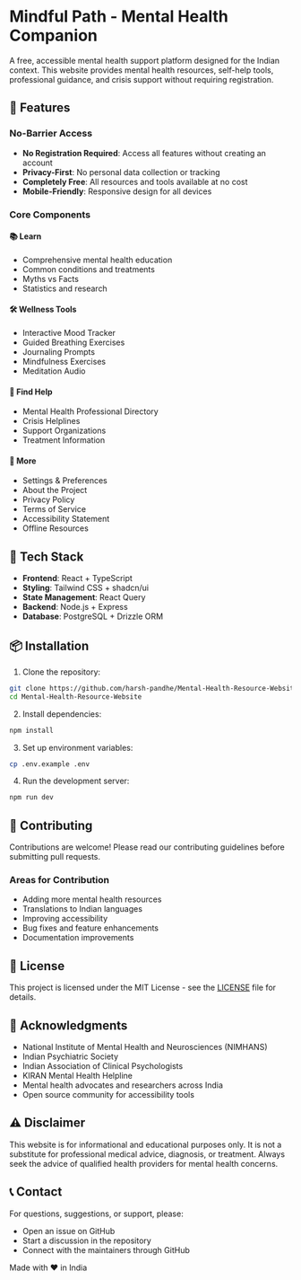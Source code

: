 # Mindful Path - Mental Health Companion

A free, accessible mental health support platform designed for the Indian context. This website provides mental health resources, self-help tools, professional guidance, and crisis support without requiring registration.

## 🌟 Features

### No-Barrier Access
- **No Registration Required**: Access all features without creating an account
- **Privacy-First**: No personal data collection or tracking
- **Completely Free**: All resources and tools available at no cost
- **Mobile-Friendly**: Responsive design for all devices

### Core Components

#### 📚 Learn
- Comprehensive mental health education
- Common conditions and treatments
- Myths vs Facts
- Statistics and research

#### 🛠️ Wellness Tools
- Interactive Mood Tracker
- Guided Breathing Exercises
- Journaling Prompts
- Mindfulness Exercises
- Meditation Audio

#### 🤝 Find Help
- Mental Health Professional Directory
- Crisis Helplines
- Support Organizations
- Treatment Information

#### 📱 More
- Settings & Preferences
- About the Project
- Privacy Policy
- Terms of Service
- Accessibility Statement
- Offline Resources

## 🚀 Tech Stack

- **Frontend**: React + TypeScript
- **Styling**: Tailwind CSS + shadcn/ui
- **State Management**: React Query
- **Backend**: Node.js + Express
- **Database**: PostgreSQL + Drizzle ORM

## 📦 Installation

1. Clone the repository:
```bash
git clone https://github.com/harsh-pandhe/Mental-Health-Resource-Website.git
cd Mental-Health-Resource-Website
```

2. Install dependencies:
```bash
npm install
```

3. Set up environment variables:
```bash
cp .env.example .env
```

4. Run the development server:
```bash
npm run dev
```

## 🤝 Contributing

Contributions are welcome! Please read our contributing guidelines before submitting pull requests.

### Areas for Contribution
- Adding more mental health resources
- Translations to Indian languages
- Improving accessibility
- Bug fixes and feature enhancements
- Documentation improvements

## 📃 License

This project is licensed under the MIT License - see the [LICENSE](LICENSE) file for details.

## 🙏 Acknowledgments

- National Institute of Mental Health and Neurosciences (NIMHANS)
- Indian Psychiatric Society
- Indian Association of Clinical Psychologists
- KIRAN Mental Health Helpline
- Mental health advocates and researchers across India
- Open source community for accessibility tools

## ⚠️ Disclaimer

This website is for informational and educational purposes only. It is not a substitute for professional medical advice, diagnosis, or treatment. Always seek the advice of qualified health providers for mental health concerns.

## 📞 Contact

For questions, suggestions, or support, please:
- Open an issue on GitHub
- Start a discussion in the repository
- Connect with the maintainers through GitHub

Made with ❤️ in India